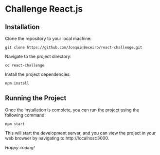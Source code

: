 # Challenge React.js 

## Installation
Clone the repository to your local machine:

```
git clone https://github.com/JoaquinBeceiro/react-challenge.git
```

Navigate to the project directory:

```
cd react-challenge
```

Install the project dependencies:

```
npm install
```

## Running the Project

Once the installation is complete, you can run the project using the following command:

```
npm start
```

This will start the development server, and you can view the project in your web browser by navigating to http://localhost:3000.


*Happy coding!*